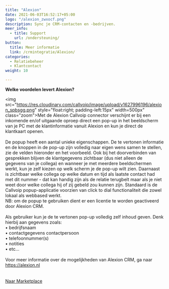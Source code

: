 ```yaml
---
title: "Alexion"
date: 2021-06-03T16:52:17+05:00
logo: "/alexion_zwxocf.png"
description: Sync je CRM-contacten en -bedrijven.
meer_info:
  - title: Support
    url: /ondersteuning/
button:
  title: Meer informatie
  link: /crmintegratie/Alexion/
categories:
  - Relatiebeheer
  - Klantcontact
weight: 10

---
```


**Welke voordelen levert Alexion?**

<img src="https://res.cloudinary.com/callvoip/image/upload/v1627996196/alexion_spbsgg.png" style="float:right; padding-left:15px" width=500px" class="zoom">Met de Alexion Callvoip connector verschijnt er bij een inkomende en/of uitgaande oproep direct een pop-up in het beeldscherm van je PC met de klantinformatie vanuit Alexion en kun je direct de klantkaart openen.<br>
<br>
De popup  heeft een aantal unieke eigenschappen. De te vertonen informatie en de knoppen in de pop-up zijn volledig naar eigen wens samen te stellen, zie de velden hieronder en het voorbeeld. Ook bij het doorverbinden van gesprekken blijven de klantgegevens zichtbaar (dus niet alleen de gegevens van je collega) en wanneer je met meerdere beeldschermen werkt, kun je zelf kiezen op welk scherm je de pop-up wilt zien. Daarnaast is zichtbaar welke collega op welke datum en tijd als laatste contact had met dit nummer - dat kan handig zijn als de relatie terugbelt maar als je niet weet door welke collega hij of zij gebeld zou kunnen zijn. Standaard is de Callvoip popup-applicatie voorzien van click to dial functionaliteit die zowel lokaal als webbased werkt. <br>
NB: om de popup te gebruiken dient er een licentie te worden geactiveerd door Alexion CRM.<br>
<br>
Als gebruiker kun je de te vertonen pop-up volledig zelf inhoud geven. Denk hierbij aan gegevens zoals:<br>
&bull; bedrijfsnaam <br>
&bull; contactgegevens contactpersoon <br>
&bull; telefoonnummer(s) <br>
&bull; notities <br>
&bull; etc... <br>
<br>
Voor meer informatie over de mogelijkheden van Alexion CRM, ga naar https://alexion.nl<br>
<br><br><a href="/marketplace" class="button">Naar Marketplace</a>
